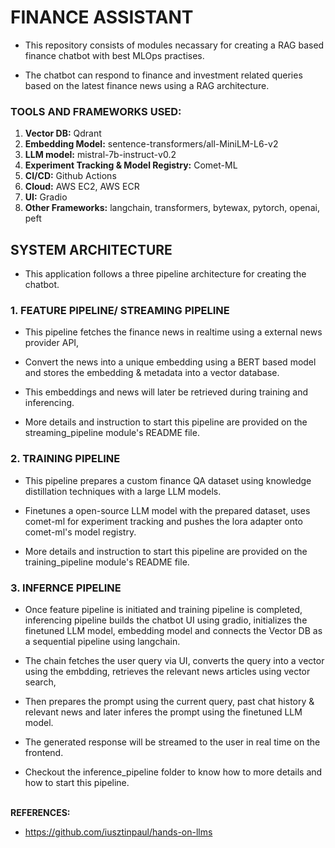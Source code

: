 # FINANCE ASSISTANT

- This repository consists of modules necassary for creating a RAG based finance chatbot with best MLOps practises.

- The chatbot can respond to finance and investment related queries based on the latest finance news using a RAG architecture.


### TOOLS AND FRAMEWORKS USED:

1. <b>Vector DB:</b> Qdrant
2. <b>Embedding Model:</b> sentence-transformers/all-MiniLM-L6-v2
3. <b>LLM model:</b> mistral-7b-instruct-v0.2
4. <b>Experiment Tracking & Model Registry:</b> Comet-ML
5. <b>CI/CD:</b> Github Actions
6. <b>Cloud:</b> AWS EC2, AWS ECR
7. <b>UI:</b> Gradio
8. <b>Other Frameworks:</b> langchain, transformers, bytewax, pytorch, openai, peft


## SYSTEM ARCHITECTURE

- This application follows a three pipeline architecture for creating the chatbot.

 ### 1. FEATURE PIPELINE/ STREAMING PIPELINE

 - This pipeline fetches the finance news in realtime using a external news provider API,

 - Convert the news into a unique embedding using a BERT based model and stores the embedding & metadata into a vector database.

 - This embeddings and news will later be retrieved during training and inferencing.

 - More details and instruction to start this pipeline are provided on the streaming_pipeline module's README file.

 ### 2. TRAINING PIPELINE

 - This pipeline prepares a custom finance QA dataset using knowledge distillation techniques with a large LLM models.

 - Finetunes a open-source LLM model with the prepared dataset, uses comet-ml for experiment tracking and pushes the lora adapter onto comet-ml's model registry.

 - More details and instruction to start this pipeline are provided on the training_pipeline module's README file.

 ### 3. INFERNCE PIPELINE

 - Once feature pipeline is initiated and training pipeline is completed, inferencing pipeline builds the chatbot UI using gradio, initializes the finetuned LLM model, embedding model and connects the Vector DB as a sequential pipeline using langchain.

 - The chain fetches the user query via UI, converts the query into a vector using the embdding, retrieves the relevant news articles using vector search,

 - Then prepares the prompt using the current query, past chat history & relevant news and later inferes the prompt using the finetuned LLM model.

 - The generated response will be streamed to the user in real time on the frontend.
 
 - Checkout the inference_pipeline folder to know how to more details and how to start this pipeline.

<br>
<b>REFERENCES:</b>

- https://github.com/iusztinpaul/hands-on-llms